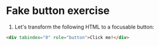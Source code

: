 # Fake button exercise

1. Let's transform the following HTML to a focusable button:
```html
<div tabindex="0" role="button">Click me!</div>
```